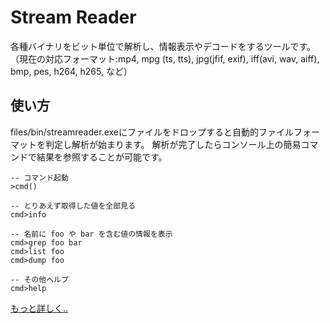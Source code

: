 # Stream Reader

各種バイナリをビット単位で解析し、情報表示やデコードをするツールです。
（現在の対応フォーマット:mp4, mpg (ts, tts), jpg(jfif, exif), iff(avi, wav, aiff), bmp, pes, h264, h265, など）

## 使い方

files/bin/streamreader.exeにファイルをドロップすると自動的ファイルフォーマットを判定し解析が始まります。
解析が完了したらコンソール上の簡易コマンドで結果を参照することが可能です。
```
-- コマンド起動
>cmd()

-- とりあえず取得した値を全部見る
cmd>info

-- 名前に foo や bar を含む値の情報を表示
cmd>grep foo bar
cmd>list foo
cmd>dump foo

-- その他ヘルプ
cmd>help
```
[もっと詳しく..](https://github.com/rflab/stream_reader/blob/master/README_detail.md)
